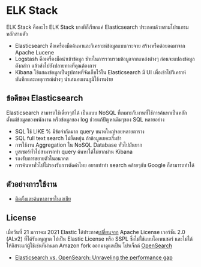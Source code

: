 # ELK Stack
ELK Stack คืออะไร
ELK Stack บางทีก็เรียกแค่ Elasticsearch  ประกอบด้วยสามโปรแกรมหลักสามตัว 
- Elasticsearch คือเครื่องมือค้นหาและวิเคราะห์ข้อมูลแบบกระจาย สร้างหรือต่อยอดมาจาก Apache Lucene 
- Logstash คือเครื่องมือนำเข้าข้อมูล ช่วยในการรวบรวมข้อมูลจากแหล่งต่างๆ ก่อนจะแปลงข้อมูลดังกล่าว แล้วส่งไปยังปลายทางที่คุณต้องการ 
- Kibana ใช้แสดงข้อมูลเป็นรูปภาพที่จัดเก็บไว้ใน Elasticsearch มี UI เพื่อเข้าไปวิเคราห์ บันทึกและเหตุการณ์ต่างๆ นำเสนอแผนภูมิใช้งานง่าย

## ข้อดีของ Elasticsearch
Elasticsearch สามารถใช้เดี่ยวๆก้ได้ เป็นแบบ NoSQL ที่เหมาะกับงานที่ใช้การค้นหาเป็นหลัก ตั้งแต่ข้อมูลของพนักงาน หรือข้อมูลของ log ช่วยแก้ปัญหาเดิมๆของ SQL หลายอย่าง
- SQL ใช้ LIKE % มีข้อจำกัดมาก query ขนาดใหญ่จอยหลายตาราง
- SQL full text search ไม่ยืดหยุ่น ถ้าข้อมูลเยอะเริ่มช้า 
- การใช้งาน Aggregation ใน NoSQL Database ทั่วไปมันยาก
- ยูสเซอร์ทั่วไปสามารถทำ query ค้นหาได้ไม่ยากผ่าน Kibana
- รองรับการขยายตัวในอนาคต
- การค้นหาทั่วไปไม่รองรับการตัดคำไทย อยากทำทำ search คล้ายๆกับ Google ก็สามารถทำได้

## ตัวอย่างการใช้งาน
- [ติดตั้งและค้นหาภาษาในเอเชีย](./setup-thai/)

## License

เมื่อวันที่ 21 มกราคม 2021 Elastic ได้ประกาศ[เปลี่ยนจาก](https://www.blognone.com/node/120632) Apache License เวอร์ชัน 2.0 (ALv2) ที่ได้รับอนุญาต ไปเป็น Elastic License หรือ SSPL ซึ่งไม่ใช่แบบโอเพนซอร์ และไม่ได้ให้อิสระแก่ผู้ใช้เช่นที่ผ่านมา Amazon fork ออกมาดูแลเป็น โปรเจ็กต์ [OpenSearch](https://opensearch.org/) 
- [Elasticsearch vs. OpenSearch: Unraveling the performance gap](https://www.elastic.co/blog/elasticsearch-opensearch-performance-gap)
